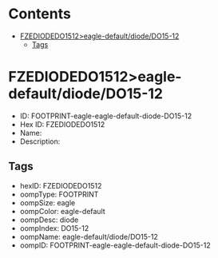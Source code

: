 



Contents
========

* [FZEDIODEDO1512>eagle-default/diode/DO15-12](#fzediodedo1512eagle-defaultdiodedo15-12)
	* [Tags](#tags)

# FZEDIODEDO1512>eagle-default/diode/DO15-12

- ID: FOOTPRINT-eagle-eagle-default-diode-DO15-12
- Hex ID: FZEDIODEDO1512
- Name: 
- Description: 

## Tags

- hexID: FZEDIODEDO1512
- oompType: FOOTPRINT
- oompSize: eagle
- oompColor: eagle-default
- oompDesc: diode
- oompIndex: DO15-12
- oompName: eagle-default/diode/DO15-12
- oompID: FOOTPRINT-eagle-eagle-default-diode-DO15-12
